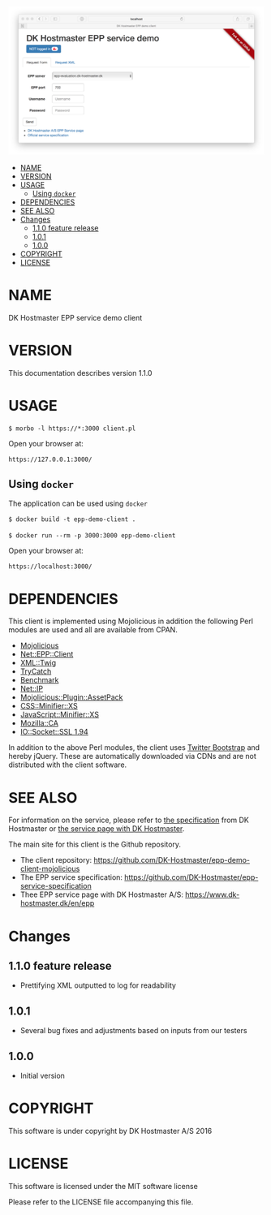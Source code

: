 ![screenshot](images/main-screen.png)

<!-- MarkdownTOC -->

- [NAME](#name)
- [VERSION](#version)
- [USAGE](#usage)
    - [Using `docker`](#using-docker)
- [DEPENDENCIES](#dependencies)
- [SEE ALSO](#see-also)
- [Changes](#changes)
    - [1.1.0 feature release](#110-feature-release)
    - [1.0.1](#101)
    - [1.0.0](#100)
- [COPYRIGHT](#copyright)
- [LICENSE](#license)

<!-- /MarkdownTOC -->

<a name="name"></a>
# NAME

DK Hostmaster EPP service demo client

<a name="version"></a>
# VERSION

This documentation describes version 1.1.0

<a name="usage"></a>
# USAGE

    $ morbo -l https://*:3000 client.pl

Open your browser at:

    https://127.0.0.1:3000/

<a name="using-docker"></a>
## Using `docker`

The application can be used using `docker`

    $ docker build -t epp-demo-client .

    $ docker run --rm -p 3000:3000 epp-demo-client

Open your browser at:

    https://localhost:3000/

<a name="dependencies"></a>
# DEPENDENCIES

This client is implemented using Mojolicious in addition the following
Perl modules are used and all are available from CPAN.

- [Mojolicious](https://metacpan.org/pod/Mojolicious)
- [Net::EPP::Client](https://metacpan.org/pod/Net::EPP::Client)
- [XML::Twig](https://metacpan.org/pod/XML::Twig)
- [TryCatch](https://metacpan.org/pod/TryCatch)
- [Benchmark](https://metacpan.org/pod/Benchmark)
- [Net::IP](https://metacpan.org/pod/Net::IP)
- [Mojolicious::Plugin::AssetPack](https://metacpan.org/pod/Mojolicious::Plugin::AssetPack)
- [CSS::Minifier::XS](https://metacpan.org/pod/CSS::Minifier::XS)
- [JavaScript::Minifier::XS](https://metacpan.org/pod/Javascript::Minifier::XS)
- [Mozilla::CA](https://metacpan.org/pod/Mozilla::CA)
- [IO::Socket::SSL 1.94](https://metacpan.org/pod/IO::Socket::SSL)

In addition to the above Perl modules, the client uses [Twitter Bootstrap](http://getbootstrap.com/) and hereby jQuery. These are automatically downloaded via CDNs and are not distributed with the client software.

<a name="see-also"></a>
# SEE ALSO

For information on the service, please refer to [the specification](https://github.com/DK-Hostmaster/epp-service-specification) from DK Hostmaster or [the service page with DK Hostmaster](https://www.dk-hostmaster.dk/en/epp).

The main site for this client is the Github repository.

- The client repository: https://github.com/DK-Hostmaster/epp-demo-client-mojolicious
- The EPP service specification: https://github.com/DK-Hostmaster/epp-service-specification
- Thee EPP service page with DK Hostmaster A/S: https://www.dk-hostmaster.dk/en/epp

<a name="changes"></a>
# Changes

<a name="110-feature-release"></a>
## 1.1.0 feature release

- Prettifying XML outputted to log for readability

<a name="101"></a>
## 1.0.1

- Several bug fixes and adjustments based on inputs from our testers

<a name="100"></a>
## 1.0.0 

- Initial version

<a name="copyright"></a>
# COPYRIGHT

This software is under copyright by DK Hostmaster A/S 2016

<a name="license"></a>
# LICENSE

This software is licensed under the MIT software license

Please refer to the LICENSE file accompanying this file.
